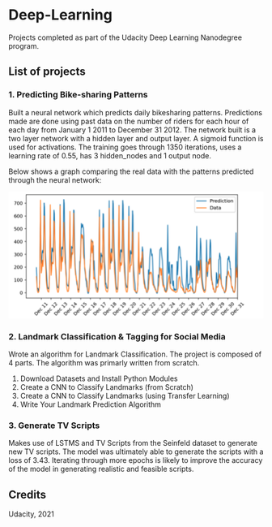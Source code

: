 # Deep-Learning

Projects completed as part of the Udacity Deep Learning Nanodegree program. 

## List of projects

### 1. Predicting Bike-sharing Patterns 

Built a neural network which predicts daily bikesharing patterns. Predictions made are done using past data on the number of riders for each hour of each day from January 1 2011 to December 31 2012. The network built is a two layer network with a hidden layer and output layer. A sigmoid function is used for activations. The training goes through 1350 iterations, uses a learning rate of 0.55, has 3 hidden_nodes and 1 output node. 

Below shows a graph comparing the real data with the patterns predicted through the neural network: 

<img src="https://github.com/yunjia1/Deep-Learning/blob/main/file/bikesharing-%20predictions%20vs.%20real%20data.png" />

### 2. Landmark Classification & Tagging for Social Media

Wrote an algorithm for Landmark Classification. The project is composed of 4 parts. The algorithm was primarly written from scratch. 

1. Download Datasets and Install Python Modules
2. Create a CNN to Classify Landmarks (from Scratch)
3. Create a CNN to Classify Landmarks (using Transfer Learning)
4. Write Your Landmark Prediction Algorithm


### 3. Generate TV Scripts 

Makes use of LSTMS and TV Scripts from the Seinfeld dataset to generate new TV scripts. The model was ultimately able to generate the scripts with a loss of 3.43. Iterating through more epochs is likely to improve the accuracy of the model in generating realistic and feasible scripts. 


## Credits 

Udacity, 2021
